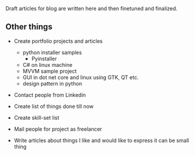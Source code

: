 Draft articles for blog are written here and then finetuned and finalized.

## Other things

- Create portfolio projects and articles

  - python installer samples
    - Pyinstaller
  - C# on linux machine
  - MVVM sample project
  - GUI in dot net core and linux using GTK, QT etc.
  - design pattern in python

- Contact people from Linkedin
- Create list of things done till now
- Create skill-set list
- Mail people for project as freelancer
- Write articles about things I like and would like to express it can be small thing
